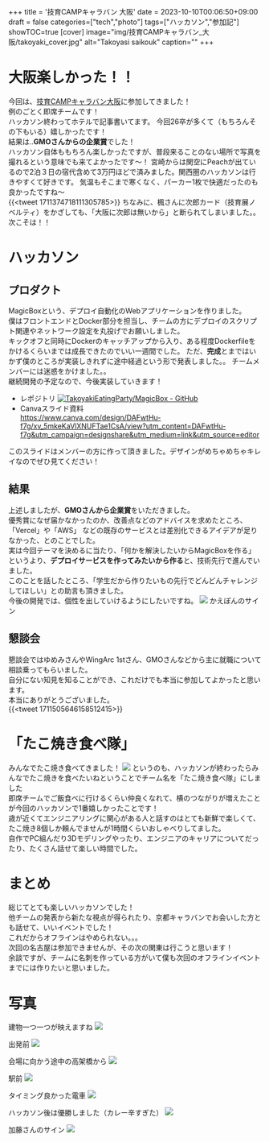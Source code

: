 +++
title = '技育CAMPキャラバン 大阪'
date = 2023-10-10T00:06:50+09:00
draft = false
categories=["tech","photo"]
tags=["ハッカソン","参加記"]
showTOC=true
[cover]
    image="img/技育CAMPキャラバン_大阪/takoyaki_cover.jpg"
    alt="Takoyasi saikouk"
    caption=""
+++
# 大阪楽しかった！！
今回は、[技育CAMPキャラバン大阪](https://talent.supporterz.jp/events/6fc08c75-805e-4058-a811-77ac27d7f51e/?utm_source=next&utm_medium=geekcamp)に参加してきました！  
例のごとく即席チームです！  
ハッカソン終わってホテルで記事書いてます。
今回26卒が多くて（もちろんその下もいる）嬉しかったです！  
結果は..**GMOさんからの企業賞**でした！  
ハッカソン自体ももちろん楽しかったですが、普段来ることのない場所で写真を撮れるという意味でも来てよかったです〜！
宮崎からは関空にPeachが出ているので2泊３日の宿代含めて3万円ほどで済みました。関西圏のハッカソンは行きやすくて好きです。
気温もそこまで寒くなく、パーカー1枚で快適だったのも良かったですね〜  
{{<tweet 1711374718111305785>}}
ちなみに、楓さんに次郎カード（技育展ノベルティ）をかざしても、「大阪に次郎は無いから」と断られてしまいました。。
次こそは！！
# ハッカソン
## プロダクト
MagicBoxという、デプロイ自動化のWebアプリケーションを作りました。  
僕はフロントエンドとDocker部分を担当し、チームの方にデプロイのスクリプト関連やネットワーク設定を丸投げでお願いしました。  
キックオフと同時にDockerのキャッチアップから入り、ある程度Dockerfileをかけるくらいまでは成長できたのでいい一週間でした。
ただ、**完成**とまではいかず僕のところが実装しきれずに途中経過という形で発表しました。。
チームメンバーには迷惑をかけました。。  
継続開発の予定なので、今後実装していきます！  
- レポジトリ
[![TakoyakiEatingParty/MagicBox - GitHub](https://gh-card.dev/repos/TakoyakiEatingParty/MagicBox.svg)](https://github.com/TakoyakiEatingParty/MagicBox)
- Canvaスライド資料  
https://www.canva.com/design/DAFwtHu-f7g/xv_5mkeKaVlXNUFTae1CsA/view?utm_content=DAFwtHu-f7g&utm_campaign=designshare&utm_medium=link&utm_source=editor  


このスライドはメンバーの方に作って頂きました。デザインがめちゃめちゃキレイなのでぜひ見てください！
## 結果
上述しましたが、**GMOさんから企業賞**をいただきました。  
優秀賞になぜ届かなかったのか、改善点などのアドバイスを求めたところ、「Vercel」や「AWS」 などの既存のサービスとは差別化できるアイデアが足りなかった、とのことでした。  
実は今回テーマを決めるに当たり、「何かを解決したいからMagicBoxを作る」というより、**デプロイサービスを作ってみたいから作る**と、技術先行で進んでいました。  
このことを話したところ、「学生だから作りたいもの先行でどんどんチャレンジしてほしい」との助言も頂きました。  
今後の開発では、個性を出していけるようにしたいですね。
![](/img/技育CAMPキャラバン_大阪/kaepon_sign.JPG)
かえぽんのサイン
## 懇談会
懇談会ではゆめみさんやWingArc 1stさん、GMOさんなどから主に就職について相談乗ってもらいました。  
自分にない知見を知ることができ、これだけでも本当に参加してよかったと思います。  
本当にありがとうございました。  
{{<tweet 1711505646158512415>}}  
# 「たこ焼き食べ隊」
みんなでたこ焼き食べてきました！
![](/img/技育CAMPキャラバン_大阪/takoyaki.jpg)
というのも、ハッカソンが終わったらみんなでたこ焼きを食べたいねということでチーム名を「たこ焼き食べ隊」にしました  
即席チームでご飯食べに行けるくらい仲良くなれて、横のつながりが増えたことが今回のハッカソンで1番嬉しかったことです！  
歳が近くてエンジニアリングに関心がある人と話すのはとても新鮮で楽しくて、たこ焼き8個しか頼んでませんが1時間くらいおしゃべりしてました。  
自作でPC組んだり3Dモデリングやったり、エンジニアのキャリアについてだったり、たくさん話せて楽しい時間でした。
# まとめ
総じてとても楽しいハッカソンでした！  
他チームの発表から新たな視点が得られたり、京都キャラバンでお会いした方とも話せて、いいイベントでした！  
これだからオフラインはやめられない。。。  
次回の名古屋は参加できませんが、その次の関東は行こうと思います！  
余談ですが、チームに名刺を作っている方がいて僕も次回のオフラインイベントまでには作りたいと思いました。
# 写真
建物一つ一つが映えますね
![](/img/技育CAMPキャラバン_大阪/city.jpg)  

出発前
![](/img/技育CAMPキャラバン_大阪/me.jpg)  

会場に向かう途中の高架橋から
![](/img/技育CAMPキャラバン_大阪/load.jpg)  

駅前
![](/img/技育CAMPキャラバン_大阪/umeda_st.jpg)  

タイミング良かった電車
![](/img/技育CAMPキャラバン_大阪/train.jpg)  

ハッカソン後は優勝しました（カレー辛すぎた）
![](/img/技育CAMPキャラバン_大阪/victory.JPG)  

加藤さんのサイン
![](/img/技育CAMPキャラバン_大阪/katosann_sign.JPG)
